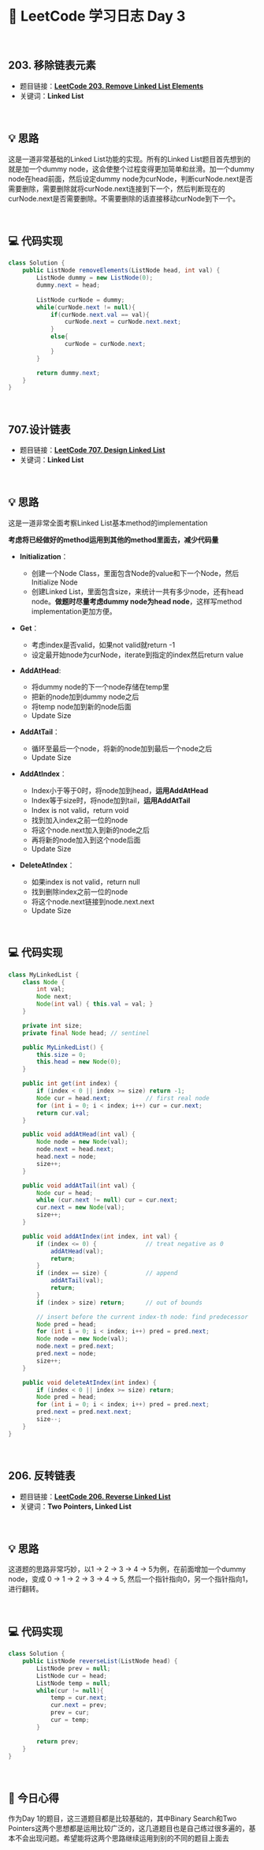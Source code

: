 # 📝 LeetCode 学习日志 Day 3

<br>

## 203. 移除链表元素
- 题目链接：[**LeetCode 203. Remove Linked List Elements**](https://leetcode.com/problems/remove-linked-list-elements/)
- 关键词：**Linked List**  

<br>

## 💡 思路
这是一道非常基础的Linked List功能的实现。所有的Linked List题目首先想到的就是加一个dummy node，这会使整个过程变得更加简单和丝滑。加一个dummy node在head前面，然后设定dummy node为curNode，判断curNode.next是否需要删除，需要删除就将curNode.next连接到下一个，然后判断现在的curNode.next是否需要删除。不需要删除的话直接移动curNode到下一个。  

<br>

## 💻 代码实现
```java
class Solution {
    public ListNode removeElements(ListNode head, int val) {
        ListNode dummy = new ListNode(0);
        dummy.next = head;
        
        ListNode curNode = dummy;
        while(curNode.next != null){
            if(curNode.next.val == val){
                curNode.next = curNode.next.next;
            }
            else{
                curNode = curNode.next;
            }
        }

        return dummy.next;
    }
}
```

<br>

##  707.设计链表
- 题目链接：[**LeetCode 707. Design Linked List**](https://leetcode.com/problems/design-linked-list/)
- 关键词：**Linked List**

<br>

## 💡 思路
这是一道非常全面考察Linked List基本method的implementation

**考虑将已经做好的method运用到其他的method里面去，减少代码量**

- **Initialization**：
    - 创建一个Node Class，里面包含Node的value和下一个Node，然后Initialize Node
    - 创建Linked List，里面包含size，来统计一共有多少node，还有head node。**做题时尽量考虑dummy node为head node**，这样写method implementation更加方便。

- **Get**：
    - 考虑index是否valid，如果not valid就return -1
    - 设定最开始node为curNode，iterate到指定的index然后return value

- **AddAtHead**:
    - 将dummy node的下一个node存储在temp里
    - 把新的node加到dummy node之后
    - 将temp node加到新的node后面
    - Update Size

- **AddAtTail**：
    - 循环至最后一个node，将新的node加到最后一个node之后
    - Update Size

- **AddAtIndex**：
    - Index小于等于0时，将node加到head，**运用AddAtHead**
    - Index等于size时，将node加到tail，**运用AddAtTail**
    - Index is not valid，return void
    - 找到加入index之前一位的node
    - 将这个node.next加入到新的node之后
    - 再将新的node加入到这个node后面
    - Update Size

- **DeleteAtIndex**：
    - 如果index is not valid，return null
    - 找到删除index之前一位的node
    - 将这个node.next链接到node.next.next
    - Update Size

<br>

## 💻 代码实现
```java
class MyLinkedList {
    class Node {
        int val;
        Node next;
        Node(int val) { this.val = val; }
    }

    private int size;
    private final Node head; // sentinel

    public MyLinkedList() {
        this.size = 0;
        this.head = new Node(0);
    }

    public int get(int index) {
        if (index < 0 || index >= size) return -1;
        Node cur = head.next;          // first real node
        for (int i = 0; i < index; i++) cur = cur.next;
        return cur.val;
    }

    public void addAtHead(int val) {
        Node node = new Node(val);
        node.next = head.next;
        head.next = node;
        size++;
    }

    public void addAtTail(int val) {
        Node cur = head;
        while (cur.next != null) cur = cur.next;
        cur.next = new Node(val);
        size++;
    }

    public void addAtIndex(int index, int val) {
        if (index <= 0) {              // treat negative as 0
            addAtHead(val);
            return;
        }
        if (index == size) {           // append
            addAtTail(val);
            return;
        }
        if (index > size) return;      // out of bounds

        // insert before the current index-th node: find predecessor
        Node pred = head;
        for (int i = 0; i < index; i++) pred = pred.next;
        Node node = new Node(val);
        node.next = pred.next;
        pred.next = node;
        size++;
    }

    public void deleteAtIndex(int index) {
        if (index < 0 || index >= size) return;
        Node pred = head;
        for (int i = 0; i < index; i++) pred = pred.next;
        pred.next = pred.next.next;
        size--;
    }
}
```

<br>

##  206. 反转链表
- 题目链接：[**LeetCode 206. Reverse Linked List**](https://leetcode.com/problems/reverse-linked-list/)
- 关键词：**Two Pointers, Linked List**

<br>

## 💡 思路  
这道题的思路非常巧妙，以1 -> 2 -> 3 -> 4 -> 5为例，在前面增加一个dummy node，变成 0 -> 1 -> 2 -> 3 -> 4 -> 5, 然后一个指针指向0，另一个指针指向1，进行翻转。

<br>

## 💻 代码实现
```java
class Solution {
    public ListNode reverseList(ListNode head) {
        ListNode prev = null;
        ListNode cur = head;
        ListNode temp = null;
        while(cur != null){
            temp = cur.next;
            cur.next = prev;
            prev = cur;
            cur = temp;
        }

        return prev;
    }
}
```

<br>

## 📝 今日心得
作为Day 1的题目，这三道题目都是比较基础的，其中Binary Search和Two Pointers这两个思想都是运用比较广泛的，这几道题目也是自己练过很多遍的，基本不会出现问题。希望能将这两个思路继续运用到别的不同的题目上面去
